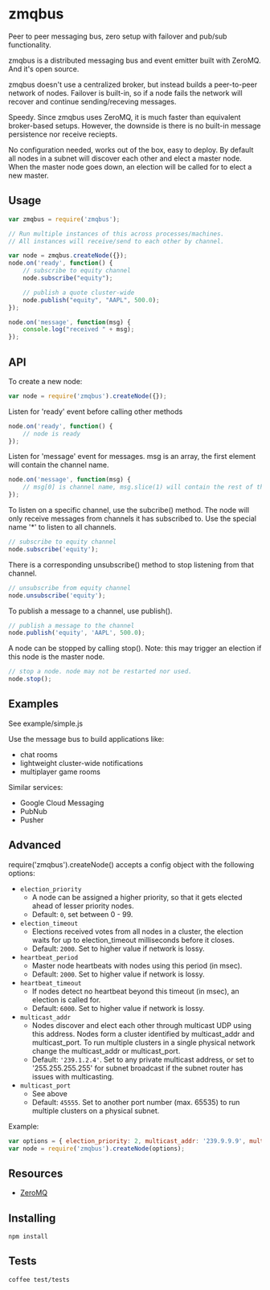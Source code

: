 # zmqbus

   Peer to peer messaging bus, zero setup with failover and pub/sub functionality.

   zmqbus is a distributed messaging bus and event emitter built with ZeroMQ. And it's open source.

   zmqbus doesn't use a centralized broker, but instead builds a peer-to-peer network of nodes. Failover is built-in, so if a node fails the network will recover and continue sending/receving messages.

   Speedy. Since zmqbus uses ZeroMQ, it is much faster than equivalent broker-based setups. However, the downside is there is no built-in message persistence nor receive reciepts.

   No configuration needed, works out of the box, easy to deploy. By default all nodes in a subnet will discover each other and elect a master node. When the master node goes down, an election will be called for to elect a new master.

## Usage

```js
var zmqbus = require('zmqbus');

// Run multiple instances of this across processes/machines.
// All instances will receive/send to each other by channel.

var node = zmqbus.createNode({});
node.on('ready', function() {
	// subscribe to equity channel
	node.subscribe("equity");

	// publish a quote cluster-wide
	node.publish("equity", "AAPL", 500.0);
});

node.on('message', function(msg) {
	console.log("received " + msg);
});
```

## API

To create a new node:

```js
var node = require('zmqbus').createNode({});
```

Listen for 'ready' event before calling other methods

```js
node.on('ready', function() {
	// node is ready
});
```

Listen for 'message' event for messages. msg is an array, the first element will contain the channel name.

```js
node.on('message', function(msg) {
	// msg[0] is channel name, msg.slice(1) will contain the rest of the message
});
```

To listen on a specific channel, use the subcribe() method. The node will only receive messages from channels it has subscribed to. Use the special name '*' to listen to all channels.

```js
// subscribe to equity channel
node.subscribe('equity');
```

There is a corresponding unsubscribe() method to stop listening from that channel.

```js
// unsubscribe from equity channel
node.unsubscribe('equity');
```

To publish a message to a channel, use publish().

```js
// publish a message to the channel
node.publish('equity', 'AAPL', 500.0);
```

A node can be stopped by calling stop(). Note: this may trigger an election if this node is the master node.

```js
// stop a node. node may not be restarted nor used.
node.stop();
```

## Examples

See example/simple.js

Use the message bus to build applications like:

  * chat rooms
  * lightweight cluster-wide notifications
  * multiplayer game rooms

Similar services:

  * Google Cloud Messaging
  * PubNub
  * Pusher

## Advanced

require('zmqbus').createNode() accepts a config object with the following options:

  * `election_priority`
    * A node can be assigned a higher priority, so that it gets elected ahead of lesser priority nodes.
    * Default: `0`, set between 0 - 99.
  * `election_timeout`
    * Elections received votes from all nodes in a cluster, the election waits for up to election_timeout milliseconds before it closes.
    * Default: `2000`. Set to higher value if network is lossy.
  * `heartbeat_period`
    * Master node heartbeats with nodes using this period (in msec).
    * Default: `2000`. Set to higher value if network is lossy.
  * `heartbeat_timeout`
    * If nodes detect no heartbeat beyond this timeout (in msec), an election is called for.
    * Default: `6000`. Set to higher value if network is lossy.
  * `multicast_addr`
    * Nodes discover and elect each other through multicast UDP using this address. Nodes form a cluster identified by multicast_addr and multicast_port. To run multiple clusters in a single physical network change the multicast_addr or multicast_port.
    * Default: `'239.1.2.4'`. Set to any private multicast address, or set to '255.255.255.255' for subnet broadcast if the subnet router has issues with multicasting.
  * `multicast_port`
    * See above
    * Default: `45555`. Set to another port number (max. 65535) to run multiple clusters on a physical subnet.

Example:

```js
var options = { election_priority: 2, multicast_addr: '239.9.9.9', multicast_addr: '42424' };
var node = require('zmqbus').createNode(options);
```

## Resources

* [ZeroMQ](http://zeromq.org)

## Installing

`npm install`

## Tests

`coffee test/tests`

